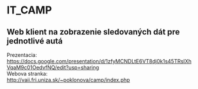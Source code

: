 # IT_CAMP

<h2>Web klient na zobrazenie sledovaných dát pre jednotlivé autá </h2>

Prezentacia:<br>
https://docs.google.com/presentation/d/1zfyMCNDLtE6VT8dj0k1s45TRsIXhVqaM9c01OedvfNQ/edit?usp=sharing
<br>Webova stranka:<br>
http://vaii.fri.uniza.sk/~poklonova/camp/index.php
